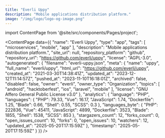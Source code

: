 ```yaml
---
title: "Everli Uppy"
description: "Mobile applications distribution platform."
image: "/img/logo/logo-og-image.png"
---
```

import ContentPage from '@site/src/components/Pages/project';

<ContentPage
    data={{
  "name": "Everli Uppy",
  "type": "app",
  "tags": [
    "microservices",
    "mobile",
    "app"
  ],
  "description": "Mobile applications distribution platform.",
  "site_url": null,
  "repository_platform": "github",
  "repository_url": "https://github.com/everli/uppy",
  "license": "AGPL-3.0",
  "autogenerated": {
    "filename": "everli-uppy.json",
    "meta": {
      "name": "uppy",
      "full_name": "everli/uppy",
      "html_url": "https://github.com/everli/uppy",
      "created_at": "2021-03-30T14:38:41Z",
      "updated_at": "2023-12-12T11:14:57Z",
      "pushed_at": "2023-11-10T16:18:01Z",
      "archived": false,
      "disabled": false,
      "owner": "everli",
      "owner_type": "Organization",
      "topics": [
        "android",
        "hacktoberfest",
        "ios",
        "laravel",
        "mobile"
      ],
      "license": "GNU Affero General Public License v3.0"
    },
    "analytics": {
      "language": "PHP",
      "languages": {
        "PHP": 79.33,
        "Vue": 16.17,
        "JavaScript": 1.74,
        "Dockerfile": 1.25,
        "Blade": 0.66,
        "Shell": 0.55,
        "SCSS": 0.3
      },
      "languages_byte": {
        "PHP": 222836,
        "Vue": 45411,
        "JavaScript": 4899,
        "Dockerfile": 3523,
        "Blade": 1855,
        "Shell": 1538,
        "SCSS": 853
      },
      "stargazers_count": 12,
      "forks_count": 0,
      "open_issues_count": 10,
      "forks": 0,
      "open_issues": 10,
      "watchers": 12,
      "updated_at": "2025-05-20T17:15:59Z"
    },
    "timestamp": "2025-05-20T17:15:59Z"
  }
}}
/>
